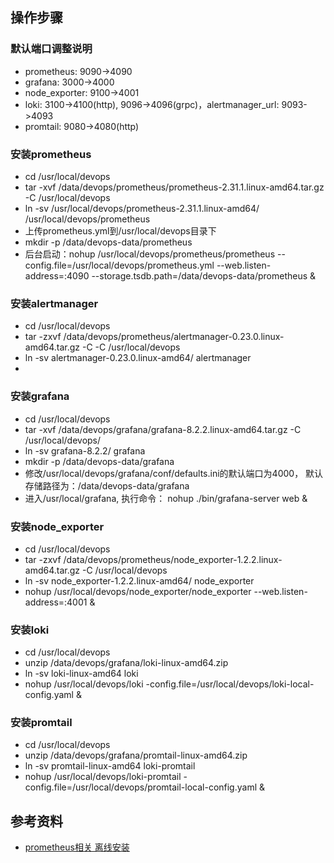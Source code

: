 ## 操作步骤
### 默认端口调整说明
* prometheus: 9090->4090
* grafana: 3000->4000
* node_exporter: 9100->4001
* loki: 3100->4100(http), 9096->4096(grpc)，alertmanager_url: 9093->4093
* promtail: 9080->4080(http)

### 安装prometheus
* cd /usr/local/devops
* tar -xvf /data/devops/prometheus/prometheus-2.31.1.linux-amd64.tar.gz -C /usr/local/devops
* ln -sv /usr/local/devops/prometheus-2.31.1.linux-amd64/ /usr/local/devops/prometheus
* 上传prometheus.yml到/usr/local/devops目录下
* mkdir -p /data/devops-data/prometheus
* 后台启动：nohup /usr/local/devops/prometheus/prometheus --config.file=/usr/local/devops/prometheus.yml --web.listen-address=:4090 --storage.tsdb.path=/data/devops-data/prometheus &

### 安装alertmanager
* cd /usr/local/devops
* tar -zxvf /data/devops/prometheus/alertmanager-0.23.0.linux-amd64.tar.gz -C -C /usr/local/devops
* ln -sv alertmanager-0.23.0.linux-amd64/ alertmanager
* 

### 安装grafana
* cd /usr/local/devops
* tar -xvf /data/devops/grafana/grafana-8.2.2.linux-amd64.tar.gz -C /usr/local/devops/
* ln -sv grafana-8.2.2/ grafana
* mkdir -p /data/devops-data/grafana
* 修改/usr/local/devops/grafana/conf/defaults.ini的默认端口为4000， 默认存储路径为：/data/devops-data/grafana
* 进入/usr/local/grafana, 执行命令： nohup ./bin/grafana-server web &

### 安装node_exporter
* cd /usr/local/devops
* tar -zxvf /data/devops/prometheus/node_exporter-1.2.2.linux-amd64.tar.gz -C /usr/local/devops
* ln -sv node_exporter-1.2.2.linux-amd64/ node_exporter
* nohup /usr/local/devops/node_exporter/node_exporter --web.listen-address=:4001 &

### 安装loki
* cd /usr/local/devops
* unzip /data/devops/grafana/loki-linux-amd64.zip
* ln -sv loki-linux-amd64 loki
* nohup /usr/local/devops/loki -config.file=/usr/local/devops/loki-local-config.yaml &

### 安装promtail
* cd /usr/local/devops
* unzip /data/devops/grafana/promtail-linux-amd64.zip
* ln -sv promtail-linux-amd64 loki-promtail
* nohup /usr/local/devops/loki-promtail -config.file=/usr/local/devops/promtail-local-config.yaml &

## 参考资料
* [prometheus相关 离线安装](https://blog.csdn.net/qq_36208812/article/details/103513349)